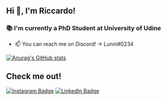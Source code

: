 ## Hi 👋, I'm Riccardo!

### 📚 I'm currently a PhD Student at University of Udine</h3>

- 📫 You can reach me on Discord! → Lunni#0234

[![Anurag's GitHub stats](https://github-readme-stats.vercel.app/api?username=riccardolunardi&theme=synthwave)](https://github.com/anuraghazra/github-readme-stats)

## Check me out!

[![Instagram Badge](https://img.shields.io/badge/Instagram-E4405F?style=for-the-badge&logo=instagram&logoColor=white)](https://www.instagram.com/riccardo_lunni/)
[![LinkedIn Badge](https://img.shields.io/badge/LinkedIn-0077B5?style=for-the-badge&logo=linkedin&logoColor=white)](https://www.linkedin.com/in/riccardolunardi/)

